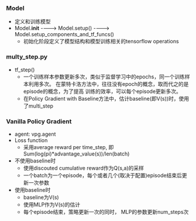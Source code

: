 ### Model
* 定义和训练模型
* Model.__init__ ----> Model.setup() ----> Model.setup_components_and_tf_funcs()
    * 初始化阶段定义了模型结构和模型训练相关的tensorflow operations

### multy_step.py
* tf_step()
    * 一个训练样本参数更新多次，类似于监督学习中的epochs，同一个训练样本利用多次。
      在蒙特卡洛方法中，往往没有epoch的概念，取而代之的是episode的概念，为了提高
      训练的效率，可以每个episode更新多次。
    * 在Policy Gradient with Baseline方法中，估计baseline(即V(s))时，使用了multi_step

### Vanilla Policy Gradient
* agent: vpg.agent
* Loss function
    * 采用average reward per time_step, 即 Sum(log(pi)*advantage_value(s))/len(batch)
* 不使用baseline时
    * 使用discouted cumulative reward作为Q(s,a)的采样
    * 一个batch为一个episode，每个或者几个(取决于配置)episode结束后更新一次参数
* 使用baseline时
    * baseline为V(s)
    * 使用MLP作为V(s)的估计
    * 每个episode结束，策略更新一次的同时， MLP的参数更新num_steps次
